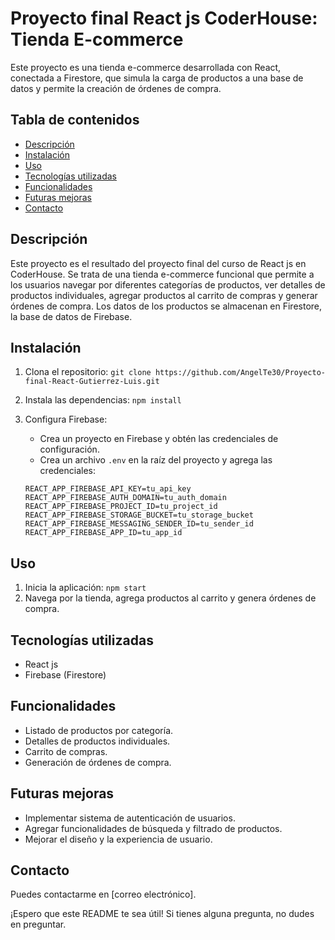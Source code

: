 # Proyecto final React js CoderHouse: Tienda E-commerce

Este proyecto es una tienda e-commerce desarrollada con React, conectada a Firestore, que simula la carga de productos a una base de datos y permite la creación de órdenes de compra.

## Tabla de contenidos

*   [Descripción](#descripción)
*   [Instalación](#instalación)
*   [Uso](#uso)
*   [Tecnologías utilizadas](#tecnologías-utilizadas)
*   [Funcionalidades](#funcionalidades)
*   [Futuras mejoras](#futuras-mejoras)
*   [Contacto](#contacto)

## Descripción

Este proyecto es el resultado del proyecto final del curso de React js en CoderHouse. Se trata de una tienda e-commerce funcional que permite a los usuarios navegar por diferentes categorías de productos, ver detalles de productos individuales, agregar productos al carrito de compras y generar órdenes de compra. Los datos de los productos se almacenan en Firestore, la base de datos de Firebase.

## Instalación

1.  Clona el repositorio: `git clone https://github.com/AngelTe30/Proyecto-final-React-Gutierrez-Luis.git`
2.  Instala las dependencias: `npm install`
3.  Configura Firebase:
    *   Crea un proyecto en Firebase y obtén las credenciales de configuración.
    *   Crea un archivo `.env` en la raíz del proyecto y agrega las credenciales:

    ```
    REACT_APP_FIREBASE_API_KEY=tu_api_key
    REACT_APP_FIREBASE_AUTH_DOMAIN=tu_auth_domain
    REACT_APP_FIREBASE_PROJECT_ID=tu_project_id
    REACT_APP_FIREBASE_STORAGE_BUCKET=tu_storage_bucket
    REACT_APP_FIREBASE_MESSAGING_SENDER_ID=tu_sender_id
    REACT_APP_FIREBASE_APP_ID=tu_app_id
    ```

## Uso

1.  Inicia la aplicación: `npm start`
2.  Navega por la tienda, agrega productos al carrito y genera órdenes de compra.

## Tecnologías utilizadas

*   React js
*   Firebase (Firestore)
   

## Funcionalidades

*   Listado de productos por categoría.
*   Detalles de productos individuales.
*   Carrito de compras.
*   Generación de órdenes de compra.


## Futuras mejoras

*   Implementar sistema de autenticación de usuarios.
*   Agregar funcionalidades de búsqueda y filtrado de productos.
*   Mejorar el diseño y la experiencia de usuario.

## Contacto

Puedes contactarme en [correo electrónico].

¡Espero que este README te sea útil! Si tienes alguna pregunta, no dudes en preguntar.